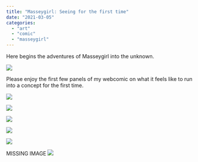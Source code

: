 ```yaml
---
title: "Masseygirl: Seeing for the first time"
date: "2021-03-05"
categories: 
  - "art"
  - "comic"
  - "masseygirl"
---
```


Here begins the adventures of Masseygirl into the unknown.

![](/wp-content/uploads/2021/03/massey.jpg)

Please enjoy the first few panels of my webcomic on what it feels like to run into a concept for the first time.

![](/wp-content/uploads/2021/02/p1.jpg)

![](/wp-content/uploads/2021/03/p3.jpg)

![](/wp-content/uploads/2021/03/p2.jpg)

![](/wp-content/uploads/2021/03/p5.jpg)

![](/wp-content/uploads/2021/03/p6.jpg)

MISSING IMAGE ![](/wp-content/uploads/2021/03/p7.jpg)
